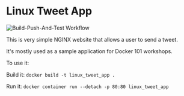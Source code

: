 # Linux Tweet App

![Build-Push-And-Test Workflow](https://github.com/mochis2/autobuilds/actions/workflows/build-push-and-deploy.yml/badge.svg)

This is very simple NGINX website that allows a user to send a tweet. 

It's mostly used as a sample application for Docker 101 workshops. 

To use it:

Build it:
`docker build -t linux_tweet_app .`

Run it:
`docker container run --detach -p 80:80 linux_tweet_app`

